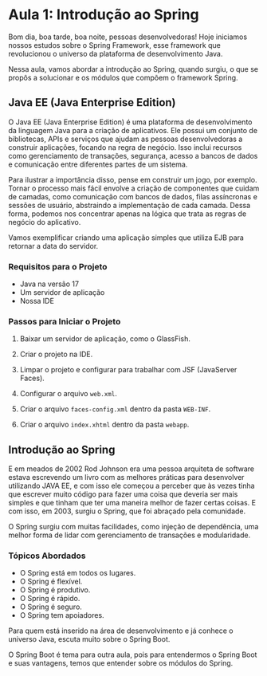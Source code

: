 # Aula 1: Introdução ao Spring

Bom dia, boa tarde, boa noite, pessoas desenvolvedoras! Hoje iniciamos nossos estudos sobre o Spring Framework, esse framework que revolucionou o universo da plataforma de desenvolvimento Java.

Nessa aula, vamos abordar a introdução ao Spring, quando surgiu, o que se propôs a solucionar e os módulos que compõem o framework Spring.

## Java EE (Java Enterprise Edition)

O Java EE (Java Enterprise Edition) é uma plataforma de desenvolvimento da linguagem Java para a criação de aplicativos. Ele possui um conjunto de bibliotecas, APIs e serviços que ajudam as pessoas desenvolvedoras a construir aplicações, focando na regra de negócio. Isso inclui recursos como gerenciamento de transações, segurança, acesso a bancos de dados e comunicação entre diferentes partes de um sistema.

Para ilustrar a importância disso, pense em construir um jogo, por exemplo. Tornar o processo mais fácil envolve a criação de componentes que cuidam de camadas, como comunicação com bancos de dados, filas assíncronas e sessões de usuário, abstraindo a implementação de cada camada. Dessa forma, podemos nos concentrar apenas na lógica que trata as regras de negócio do aplicativo.

Vamos exemplificar criando uma aplicação simples que utiliza EJB para retornar a data do servidor.

### Requisitos para o Projeto

- Java na versão 17
- Um servidor de aplicação
- Nossa IDE

### Passos para Iniciar o Projeto

1. Baixar um servidor de aplicação, como o GlassFish.

2. Criar o projeto na IDE.

3. Limpar o projeto e configurar para trabalhar com JSF (JavaServer Faces).

4. Configurar o arquivo `web.xml`.

5. Criar o arquivo `faces-config.xml` dentro da pasta `WEB-INF`.

6. Criar o arquivo `index.xhtml` dentro da pasta `webapp`.


## Introdução ao Spring

E em meados de 2002 Rod Johnson era uma pessoa arquiteta de software estava escrevendo um livro com as melhores práticas para desenvolver utilizando JAVA EE, e com isso ele começou a perceber que às vezes tinha que escrever muito código para fazer uma coisa que deveria ser mais simples e que tinham que ter uma maneira melhor de fazer certas coisas. E com isso, em 2003, surgiu o Spring, que foi abraçado pela comunidade.

O Spring surgiu com muitas facilidades, como injeção de dependência, uma melhor forma de lidar com gerenciamento de transações e modularidade.

### Tópicos Abordados

- O Spring está em todos os lugares.
- O Spring é flexível.
- O Spring é produtivo.
- O Spring é rápido.
- O Spring é seguro.
- O Spring tem apoiadores.

Para quem está inserido na área de desenvolvimento e já conhece o universo Java, escuta muito sobre o Spring Boot.

O Spring Boot é tema para outra aula, pois para entendermos o Spring Boot e suas vantagens, temos que entender sobre os módulos do Spring.
